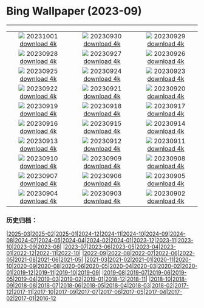 # Bing Wallpaper (2023-09)
**************
| | | |
| :----: | :----: | :----: |
| ![](https://www.bing.com/th?id=OHR.NationalDay2023_ZH-CN8608297006_1920x1080.jpg) 20231001 [download 4k](https://www.bing.com/th?id=OHR.NationalDay2023_ZH-CN8608297006_UHD.jpg) | ![](https://www.bing.com/th?id=OHR.ShenandoahFoliage_ZH-CN9885452713_1920x1080.jpg) 20230930 [download 4k](https://www.bing.com/th?id=OHR.ShenandoahFoliage_ZH-CN9885452713_UHD.jpg) | ![](https://www.bing.com/th?id=OHR.GuiyangMoon_ZH-CN7497119092_1920x1080.jpg) 20230929 [download 4k](https://www.bing.com/th?id=OHR.GuiyangMoon_ZH-CN7497119092_UHD.jpg) |
| ![](https://www.bing.com/th?id=OHR.MaritimeDay_ZH-CN7073219075_1920x1080.jpg) 20230928 [download 4k](https://www.bing.com/th?id=OHR.MaritimeDay_ZH-CN7073219075_UHD.jpg) | ![](https://www.bing.com/th?id=OHR.CapriKrupp_ZH-CN6893334288_1920x1080.jpg) 20230927 [download 4k](https://www.bing.com/th?id=OHR.CapriKrupp_ZH-CN6893334288_UHD.jpg) | ![](https://www.bing.com/th?id=OHR.VeniceSkatePark_ZH-CN6295228801_1920x1080.jpg) 20230926 [download 4k](https://www.bing.com/th?id=OHR.VeniceSkatePark_ZH-CN6295228801_UHD.jpg) |
| ![](https://www.bing.com/th?id=OHR.GlacierBayOtter_ZH-CN6065209551_1920x1080.jpg) 20230925 [download 4k](https://www.bing.com/th?id=OHR.GlacierBayOtter_ZH-CN6065209551_UHD.jpg) | ![](https://www.bing.com/th?id=OHR.FraserRiverBC_ZH-CN5743867197_1920x1080.jpg) 20230924 [download 4k](https://www.bing.com/th?id=OHR.FraserRiverBC_ZH-CN5743867197_UHD.jpg) | ![](https://www.bing.com/th?id=OHR.CottonwoodCanyon_ZH-CN5293620973_1920x1080.jpg) 20230923 [download 4k](https://www.bing.com/th?id=OHR.CottonwoodCanyon_ZH-CN5293620973_UHD.jpg) |
| ![](https://www.bing.com/th?id=OHR.MarsalaSalt_ZH-CN4943158328_1920x1080.jpg) 20230922 [download 4k](https://www.bing.com/th?id=OHR.MarsalaSalt_ZH-CN4943158328_UHD.jpg) | ![](https://www.bing.com/th?id=OHR.NobelNorway_ZH-CN9824054026_1920x1080.jpg) 20230921 [download 4k](https://www.bing.com/th?id=OHR.NobelNorway_ZH-CN9824054026_UHD.jpg) | ![](https://www.bing.com/th?id=OHR.ArkadiaPark_ZH-CN9501056317_1920x1080.jpg) 20230920 [download 4k](https://www.bing.com/th?id=OHR.ArkadiaPark_ZH-CN9501056317_UHD.jpg) |
| ![](https://www.bing.com/th?id=OHR.HadriansWallUK_ZH-CN9203571422_1920x1080.jpg) 20230919 [download 4k](https://www.bing.com/th?id=OHR.HadriansWallUK_ZH-CN9203571422_UHD.jpg) | ![](https://www.bing.com/th?id=OHR.MilkyWayPortugal_ZH-CN8878883229_1920x1080.jpg) 20230918 [download 4k](https://www.bing.com/th?id=OHR.MilkyWayPortugal_ZH-CN8878883229_UHD.jpg) | ![](https://www.bing.com/th?id=OHR.CubanTody_ZH-CN8656368705_1920x1080.jpg) 20230917 [download 4k](https://www.bing.com/th?id=OHR.CubanTody_ZH-CN8656368705_UHD.jpg) |
| ![](https://www.bing.com/th?id=OHR.SplugenPass_ZH-CN8347591461_1920x1080.jpg) 20230916 [download 4k](https://www.bing.com/th?id=OHR.SplugenPass_ZH-CN8347591461_UHD.jpg) | ![](https://www.bing.com/th?id=OHR.GlenariffForest_ZH-CN7874768337_1920x1080.jpg) 20230915 [download 4k](https://www.bing.com/th?id=OHR.GlenariffForest_ZH-CN7874768337_UHD.jpg) | ![](https://www.bing.com/th?id=OHR.MongoliaHorses_ZH-CN7660582867_1920x1080.jpg) 20230914 [download 4k](https://www.bing.com/th?id=OHR.MongoliaHorses_ZH-CN7660582867_UHD.jpg) |
| ![](https://www.bing.com/th?id=OHR.HemakutaHill_ZH-CN7438439036_1920x1080.jpg) 20230913 [download 4k](https://www.bing.com/th?id=OHR.HemakutaHill_ZH-CN7438439036_UHD.jpg) | ![](https://www.bing.com/th?id=OHR.NorthSeaStairs_ZH-CN7044471948_1920x1080.jpg) 20230912 [download 4k](https://www.bing.com/th?id=OHR.NorthSeaStairs_ZH-CN7044471948_UHD.jpg) | ![](https://www.bing.com/th?id=OHR.MarathonMedoc_ZH-CN6649798028_1920x1080.jpg) 20230911 [download 4k](https://www.bing.com/th?id=OHR.MarathonMedoc_ZH-CN6649798028_UHD.jpg) |
| ![](https://www.bing.com/th?id=OHR.WalrusSvalbard_ZH-CN6343458320_1920x1080.jpg) 20230910 [download 4k](https://www.bing.com/th?id=OHR.WalrusSvalbard_ZH-CN6343458320_UHD.jpg) | ![](https://www.bing.com/th?id=OHR.AyutthayaTemple_ZH-CN5996587937_1920x1080.jpg) 20230909 [download 4k](https://www.bing.com/th?id=OHR.AyutthayaTemple_ZH-CN5996587937_UHD.jpg) | ![](https://www.bing.com/th?id=OHR.BathCircus_ZH-CN5796600786_1920x1080.jpg) 20230908 [download 4k](https://www.bing.com/th?id=OHR.BathCircus_ZH-CN5796600786_UHD.jpg) |
| ![](https://www.bing.com/th?id=OHR.CamelsAbove_ZH-CN1389810021_1920x1080.jpg) 20230907 [download 4k](https://www.bing.com/th?id=OHR.CamelsAbove_ZH-CN1389810021_UHD.jpg) | ![](https://www.bing.com/th?id=OHR.CreteHarbor_ZH-CN0937533372_1920x1080.jpg) 20230906 [download 4k](https://www.bing.com/th?id=OHR.CreteHarbor_ZH-CN0937533372_UHD.jpg) | ![](https://www.bing.com/th?id=OHR.MountSegla_ZH-CN0758615745_1920x1080.jpg) 20230905 [download 4k](https://www.bing.com/th?id=OHR.MountSegla_ZH-CN0758615745_UHD.jpg) |
| ![](https://www.bing.com/th?id=OHR.BourgesMarsh_ZH-CN0505354655_1920x1080.jpg) 20230904 [download 4k](https://www.bing.com/th?id=OHR.BourgesMarsh_ZH-CN0505354655_UHD.jpg) | ![](https://www.bing.com/th?id=OHR.ManhattanAerial_ZH-CN0036686873_1920x1080.jpg) 20230903 [download 4k](https://www.bing.com/th?id=OHR.ManhattanAerial_ZH-CN0036686873_UHD.jpg) | ![](https://www.bing.com/th?id=OHR.TinyHummer_ZH-CN9853929957_1920x1080.jpg) 20230902 [download 4k](https://www.bing.com/th?id=OHR.TinyHummer_ZH-CN9853929957_UHD.jpg) |

### 历史归档：

|[2025-03](bing/2025-03/2025-03.md)|[2025-02](bing/2025-02/2025-02.md)|[2025-01](bing/2025-01/2025-01.md)|[2024-12](bing/2024-12/2024-12.md)|[2024-11](bing/2024-11/2024-11.md)|[2024-10](bing/2024-10/2024-10.md)|[2024-09](bing/2024-09/2024-09.md)|[2024-08](bing/2024-08/2024-08.md)|[2024-07](bing/2024-07/2024-07.md)|[2024-05](bing/2024-05/2024-05.md)|[2024-04](bing/2024-04/2024-04.md)|[2024-02](bing/2024-02/2024-02.md)|[2024-01](bing/2024-01/2024-01.md)|[2023-12](bing/2023-12/2023-12.md)|[2023-11](bing/2023-11/2023-11.md)|[2023-10](bing/2023-10/2023-10.md)|[2023-09](bing/2023-09/2023-09.md)|[2023-08](bing/2023-08/2023-08.md)|
|[2023-07](bing/2023-07/2023-07.md)|[2023-06](bing/2023-06/2023-06.md)|[2023-05](bing/2023-05/2023-05.md)|[2023-04](bing/2023-04/2023-04.md)|[2023-01](bing/2023-01/2023-01.md)|[2022-12](bing/2022-12/2022-12.md)|[2022-11](bing/2022-11/2022-11.md)|[2022-10](bing/2022-10/2022-10.md)|
|[2022-09](bing/2022-09/2022-09.md)|[2022-08](bing/2022-08/2022-08.md)|[2022-07](bing/2022-07/2022-07.md)|[2022-06](bing/2022-06/2022-06.md)|[2022-05](bing/2022-05/2022-05.md)|[2021-08](bing/2021-08/2021-08.md)|[2021-06](bing/2021-06/2021-06.md)|[2021-05](bing/2021-05/2021-05.md)|
|[2021-03](bing/2021-03/2021-03.md)|[2021-02](bing/2021-02/2021-02.md)|[2021-01](bing/2021-01/2021-01.md)|[2020-11](bing/2020-11/2020-11.md)|[2020-10](bing/2020-10/2020-10.md)|[2020-09](bing/2020-09/2020-09.md)|[2020-08](bing/2020-08/2020-08.md)|[2020-06](bing/2020-06/2020-06.md)|[2020-05](bing/2020-05/2020-05.md)|[2020-04](bing/2020-04/2020-04.md)|[2020-03](bing/2020-03/2020-03.md)|[2020-02](bing/2020-02/2020-02.md)|[2020-01](bing/2020-01/2020-01.md)|[2019-12](bing/2019-12/2019-12.md)|[2019-11](bing/2019-11/2019-11.md)|[2019-10](bing/2019-10/2019-10.md)|[2019-09](bing/2019-09/2019-09.md)|
|[2019-08](bing/2019-08/2019-08.md)|[2019-07](bing/2019-07/2019-07.md)|[2019-06](bing/2019-06/2019-06.md)|[2019-05](bing/2019-05/2019-05.md)|[2019-04](bing/2019-04/2019-04.md)|[2019-03](bing/2019-03/2019-03.md)|[2019-02](bing/2019-02/2019-02.md)|[2019-01](bing/2019-01/2019-01.md)|[2018-12](bing/2018-12/2018-12.md)|[2018-11](bing/2018-11/2018-11.md)|
|[2018-10](bing/2018-10/2018-10.md)|[2018-09](bing/2018-09/2018-09.md)|[2018-08](bing/2018-08/2018-08.md)|[2018-07](bing/2018-07/2018-07.md)|[2018-06](bing/2018-06/2018-06.md)|[2018-05](bing/2018-05/2018-05.md)|[2018-04](bing/2018-04/2018-04.md)|[2018-03](bing/2018-03/2018-03.md)|[2018-02](bing/2018-02/2018-02.md)|[2017-12](bing/2017-12/2017-12.md)|[2017-11](bing/2017-11/2017-11.md)|[2017-10](bing/2017-10/2017-10.md)|[2017-09](bing/2017-09/2017-09.md)|[2017-07](bing/2017-07/2017-07.md)|[2017-06](bing/2017-06/2017-06.md)|[2017-05](bing/2017-05/2017-05.md)|[2017-04](bing/2017-04/2017-04.md)|[2017-02](bing/2017-02/2017-02.md)|[2017-01](bing/2017-01/2017-01.md)|[2016-12](bing/2016-12/2016-12.md)